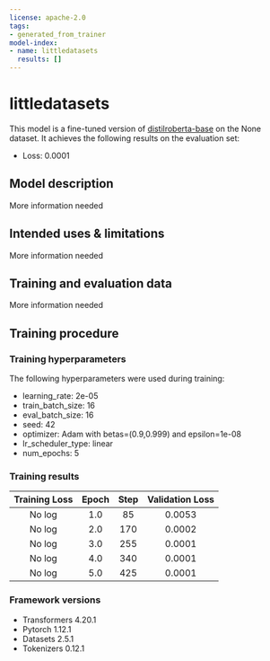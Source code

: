 ```yaml
---
license: apache-2.0
tags:
- generated_from_trainer
model-index:
- name: littledatasets
  results: []
---
```


<!-- This model card has been generated automatically according to the information the Trainer had access to. You
should probably proofread and complete it, then remove this comment. -->

# littledatasets

This model is a fine-tuned version of [distilroberta-base](https://huggingface.co/distilroberta-base) on the None dataset.
It achieves the following results on the evaluation set:
- Loss: 0.0001

## Model description

More information needed

## Intended uses & limitations

More information needed

## Training and evaluation data

More information needed

## Training procedure

### Training hyperparameters

The following hyperparameters were used during training:
- learning_rate: 2e-05
- train_batch_size: 16
- eval_batch_size: 16
- seed: 42
- optimizer: Adam with betas=(0.9,0.999) and epsilon=1e-08
- lr_scheduler_type: linear
- num_epochs: 5

### Training results

| Training Loss | Epoch | Step | Validation Loss |
|:-------------:|:-----:|:----:|:---------------:|
| No log        | 1.0   | 85   | 0.0053          |
| No log        | 2.0   | 170  | 0.0002          |
| No log        | 3.0   | 255  | 0.0001          |
| No log        | 4.0   | 340  | 0.0001          |
| No log        | 5.0   | 425  | 0.0001          |


### Framework versions

- Transformers 4.20.1
- Pytorch 1.12.1
- Datasets 2.5.1
- Tokenizers 0.12.1

